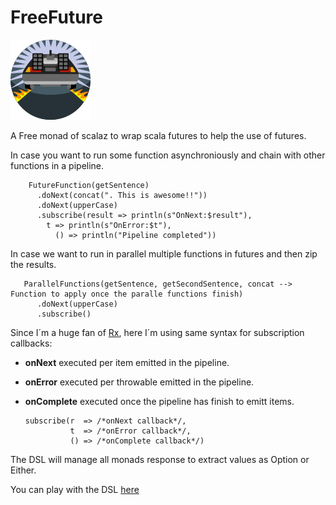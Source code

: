 # FreeFuture
![My image](img/future.png)

A Free monad of scalaz to wrap scala futures to help the use of futures.

In case you want to run some function asynchroniously and chain with other functions in a pipeline.

```
    FutureFunction(getSentence)
      .doNext(concat(". This is awesome!!"))
      .doNext(upperCase)
      .subscribe(result => println(s"OnNext:$result"),
        t => println(s"OnError:$t"),
          () => println("Pipeline completed"))

```

In case we want to run in parallel multiple functions in futures and then zip the results.

```
   ParallelFunctions(getSentence, getSecondSentence, concat --> Function to apply once the paralle functions finish)
      .doNext(upperCase)
      .subscribe()
```
Since I´m a huge fan of [Rx](https://github.com/politrons/reactive), here I´m using same syntax for subscription callbacks:

* **onNext** executed per item emitted in the pipeline.
* **onError** executed per throwable emitted in the pipeline.
* **onComplete** executed once the pipeline has finish to emitt items.

    ```
    subscribe(r  => /*onNext callback*/,
              t  => /*onError callback*/,
              () => /*onComplete callback*/)
    ```

The DSL will manage all monads response to extract values as Option or Either.

You can play with the DSL [here](src/test/scala/TestFuture.scala)

